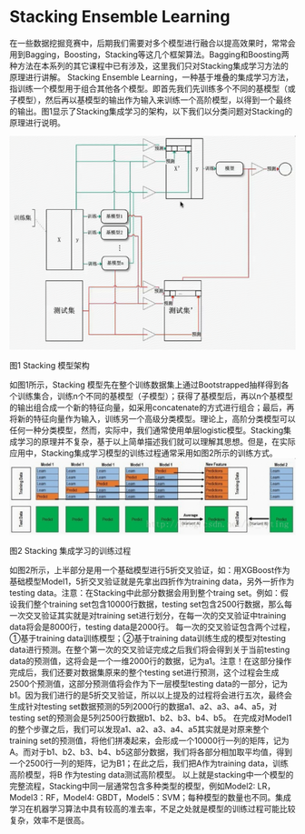 # Stacking Ensemble Learning #
在一些数据挖掘竞赛中，后期我们需要对多个模型进行融合以提高效果时，常常会用到Bagging，Boosting，Stacking等这几个框架算法。Bagging和Boosting两种方法在本系列的其它课程中已有涉及，这里我们只对Stacking集成学习方法的原理进行讲解。
Stacking Ensemble Learning，一种基于堆叠的集成学习方法，指训练一个模型用于组合其他各个模型。即首先我们先训练多个不同的基模型（或子模型），然后再以基模型的输出作为输入来训练一个高阶模型，以得到一个最终的输出。图1显示了Stacking集成学习的架构，以下我们以分类问题对Stacking的原理进行说明。

![](https://raw.githubusercontent.com/xuwenfeng0459/image/master/11.png)

图1 Stacking 模型架构

如图1所示，Stacking 模型先在整个训练数据集上通过Bootstrapped抽样得到各个训练集合，训练n个不同的基模型（子模型）；获得了基模型后，再以n个基模型的输出组合成一个新的特征向量，如采用concatenate的方式进行组合；最后，再将新的特征向量作为输入，训练另一个高级分类模型。理论上，高阶分类模型可以任何一种分类模型，然而，实际中，我们通常使用单层logistic模型。Stacking集成学习的原理并不复杂，基于以上简单描述我们就可以理解其思想。但是，在实际应用中，Stacking集成学习模型的训练过程通常采用如图2所示的训练方式。
![](https://raw.githubusercontent.com/xuwenfeng0459/image/master/12.png)

图2 Stacking 集成学习的训练过程

如图2所示，上半部分是用一个基础模型进行5折交叉验证，如：用XGBoost作为基础模型Model1，5折交叉验证就是先拿出四折作为training data，另外一折作为testing data。注意：在Stacking中此部分数据会用到整个traing set。例如：假设我们整个training set包含10000行数据，testing set包含2500行数据，那么每一次交叉验证其实就是对training set进行划分，在每一次的交叉验证中training data将会是8000行，testing data是2000行。
每一次的交叉验证包含两个过程，①基于training data训练模型；②基于training data训练生成的模型对testing data进行预测。在整个第一次的交叉验证完成之后我们将会得到关于当前testing data的预测值，这将会是一个一维2000行的数据，记为a1。注意！在这部分操作完成后，我们还要对数据集原来的整个testing set进行预测，这个过程会生成2500个预测值，这部分预测值将会作为下一层模型testing data的一部分，记为b1。因为我们进行的是5折交叉验证，所以以上提及的过程将会进行五次，最终会生成针对testing set数据预测的5列2000行的数据a1、a2、a3、a4、a5，对testing set的预测会是5列2500行数据b1、b2、b3、b4、b5。
在完成对Model1的整个步骤之后，我们可以发现a1、a2、a3、a4、a5其实就是对原来整个training set的预测值，将他们拼凑起来，会形成一个10000行一列的矩阵，记为A。而对于b1、b2、b3、b4、b5这部分数据，我们将各部分相加取平均值，得到一个2500行一列的矩阵，记为B1；在此之后，我们把A作为training data，训练高阶模型，将B 作为testing data测试高阶模型。
以上就是stacking中一个模型的完整流程，Stacking中同一层通常包含多种类型的模型，例如Model2: LR，Model3：RF，Model4: GBDT，Model5：SVM；每种模型的数量也不同。集成学习在机器学习算法中具有较高的准去率，不足之处就是模型的训练过程可能比较复杂，效率不是很高。


